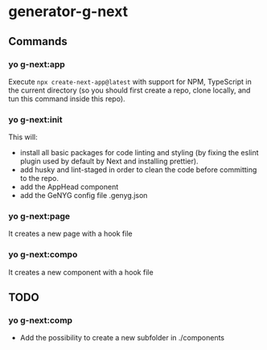 # generator-g-next

## Commands

### yo g-next:app

Execute `npx create-next-app@latest` with support for NPM, TypeScript in the current directory (so you should first create a repo, clone locally, and tun this command inside this repo).

### yo g-next:init

This will:
- install all basic packages for code linting and styling (by fixing the eslint plugin used by default by Next and installing prettier).
- add husky and lint-staged in order to clean the code before committing to the repo.
- add the AppHead component
- add the GeNYG config file .genyg.json

### yo g-next:page

It creates a new page with a hook file

### yo g-next:compo

It creates a new component with a hook file

## TODO

### yo g-next:comp

- Add the possibility to create a new subfolder in ./components
